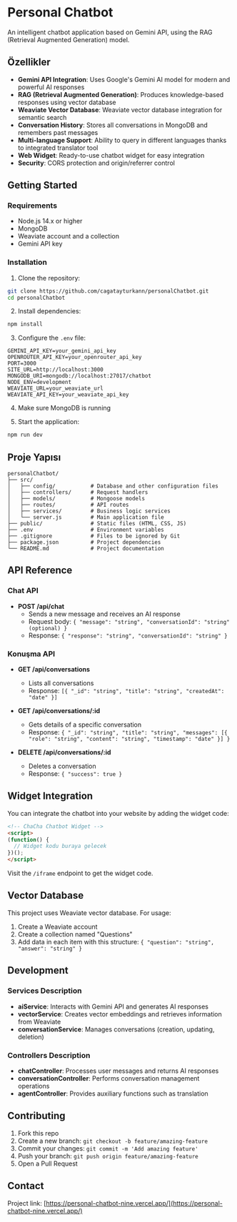 # Personal Chatbot

An intelligent chatbot application based on Gemini API, using the RAG (Retrieval Augmented Generation) model.

## Özellikler

- **Gemini API Integration**: Uses Google's Gemini AI model for modern and powerful AI responses
- **RAG (Retrieval Augmented Generation)**: Produces knowledge-based responses using vector database
- **Weaviate Vector Database**: Weaviate vector database integration for semantic search
- **Conversation History**: Stores all conversations in MongoDB and remembers past messages
- **Multi-language Support**: Ability to query in different languages thanks to integrated translator tool
- **Web Widget**: Ready-to-use chatbot widget for easy integration
- **Security**: CORS protection and origin/referrer control

## Getting Started

### Requirements

- Node.js 14.x or higher
- MongoDB
- Weaviate account and a collection
- Gemini API key

### Installation

1. Clone the repository:
```bash
git clone https://github.com/cagatayturkann/personalChatbot.git
cd personalChatbot
```

2. Install dependencies:
```bash
npm install
```

3. Configure the `.env` file:
```
GEMINI_API_KEY=your_gemini_api_key
OPENROUTER_API_KEY=your_openrouter_api_key
PORT=3000
SITE_URL=http://localhost:3000
MONGODB_URI=mongodb://localhost:27017/chatbot
NODE_ENV=development
WEAVIATE_URL=your_weaviate_url
WEAVIATE_API_KEY=your_weaviate_api_key
```

4. Make sure MongoDB is running

5. Start the application:
```bash
npm run dev
```

## Proje Yapısı

```
personalChatbot/
├── src/
│   ├── config/           # Database and other configuration files
│   ├── controllers/      # Request handlers
│   ├── models/           # Mongoose models
│   ├── routes/           # API routes
│   ├── services/         # Business logic services
│   └── server.js         # Main application file
├── public/               # Static files (HTML, CSS, JS)
├── .env                  # Environment variables
├── .gitignore            # Files to be ignored by Git
├── package.json          # Project dependencies
└── README.md             # Project documentation
```

## API Reference

### Chat API

- **POST /api/chat**
  - Sends a new message and receives an AI response
  - Request body: `{ "message": "string", "conversationId": "string" (optional) }`
  - Response: `{ "response": "string", "conversationId": "string" }`

### Konuşma API

- **GET /api/conversations**
  - Lists all conversations
  - Response: `[{ "_id": "string", "title": "string", "createdAt": "date" }]`

- **GET /api/conversations/:id**
  - Gets details of a specific conversation
  - Response: `{ "_id": "string", "title": "string", "messages": [{ "role": "string", "content": "string", "timestamp": "date" }] }`

- **DELETE /api/conversations/:id**
  - Deletes a conversation
  - Response: `{ "success": true }`

## Widget Integration

You can integrate the chatbot into your website by adding the widget code:

```html
<!-- ChaCha Chatbot Widget -->
<script>
(function() {
  // Widget kodu buraya gelecek
})();
</script>
```

Visit the `/iframe` endpoint to get the widget code.

## Vector Database

This project uses Weaviate vector database. For usage:

1. Create a Weaviate account
2. Create a collection named "Questions"
3. Add data in each item with this structure: `{ "question": "string", "answer": "string" }`

## Development

### Services Description

- **aiService**: Interacts with Gemini API and generates AI responses
- **vectorService**: Creates vector embeddings and retrieves information from Weaviate
- **conversationService**: Manages conversations (creation, updating, deletion)

### Controllers Description

- **chatController**: Processes user messages and returns AI responses
- **conversationController**: Performs conversation management operations
- **agentController**: Provides auxiliary functions such as translation

## Contributing

1. Fork this repo
2. Create a new branch: `git checkout -b feature/amazing-feature`
3. Commit your changes: `git commit -m 'Add amazing feature'`
4. Push your branch: `git push origin feature/amazing-feature`
5. Open a Pull Request

## Contact

Project link: [https://personal-chatbot-nine.vercel.app/](https://personal-chatbot-nine.vercel.app/)